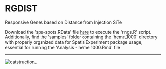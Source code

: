 # RGDIST
Responsive Genes based on Distance from Injection SiTe

Download the 'spe-spots.RData' file [here](https://drive.google.com/drive/folders/1njBXg_kpcgCw9EN0OL3z-9WqbfZLGW1T?usp=sharing) to execute the 'rings.R' script. Additionally, find the 'samples' folder containing the 'heme_1000' directory with properly organized data for SpatialExperiment package usage, essential for running the 'Analysis - heme 1000.Rmd' file

-------------------

![catstruction_](https://github.com/napolitanodst/RGDIST/assets/125889235/db3ef482-68a1-4843-9593-39f85eda221e)


